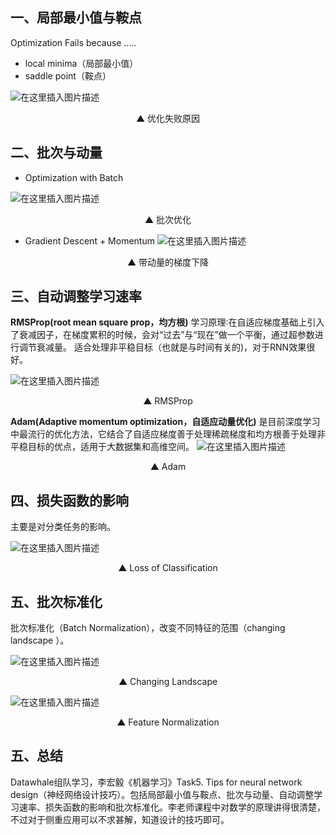 ## 一、局部最小值与鞍点

Optimization Fails because .....

- local minima（局部最小值）
- saddle point（鞍点）

![在这里插入图片描述](https://img-blog.csdnimg.cn/181e028d46964708b2d9f16cae4fc133.png)
<p align="center">▲ 优化失败原因 </center>


## 二、批次与动量
- Optimization with Batch

![在这里插入图片描述](https://img-blog.csdnimg.cn/f394d81272ad43d4828bf64dcc7fbbef.png)
<p align="center">▲ 批次优化 </center>

- Gradient Descent + Momentum
![在这里插入图片描述](https://img-blog.csdnimg.cn/cefad43484a6491a82efa4b123199d56.png)
<p align="center">▲ 带动量的梯度下降 </center>


## 三、自动调整学习速率

**RMSProp(root mean square prop，均方根)**
学习原理∶在自适应梯度基础上引入了衰减因子，在梯度累积的时候，会对“过去”与“现在”做一个平衡，通过超参数进行调节衰减量。
适合处理非平稳目标（也就是与时间有关的)，对于RNN效果很好。

![在这里插入图片描述](https://img-blog.csdnimg.cn/720c0688c42c4244bc7b0d992cdc74d4.png)
<p align="center">▲ RMSProp </center>


**Adam(Adaptive momentum optimization，自适应动量优化)**
是目前深度学习中最流行的优化方法，它结合了自适应梯度善于处理稀疏梯度和均方根善于处理非平稳目标的优点，适用于大数据集和高维空间。
![在这里插入图片描述](https://img-blog.csdnimg.cn/bb1911522067451b8a9f4d88b02db7ed.png)
<p align="center">▲ Adam </center>

## 四、损失函数的影响
主要是对分类任务的影响。

![在这里插入图片描述](https://img-blog.csdnimg.cn/8e0a67edf95941d7907b478afd35a3d2.png)
<p align="center">▲ Loss of Classification </center>


## 五、批次标准化
批次标准化（Batch Normalization），改变不同特征的范围（changing landscape
）。

![在这里插入图片描述](https://img-blog.csdnimg.cn/e05e103a9d8a49a0a504bb429b98cc72.png)
<p align="center">▲ Changing Landscape </center>

![在这里插入图片描述](https://img-blog.csdnimg.cn/53f121b400dc4bfd8388482685a5e215.png)
<p align="center">▲ Feature Normalization </center>


## 五、总结
Datawhale组队学习，李宏毅《机器学习》Task5. Tips for neural network design（神经网络设计技巧）。包括局部最小值与鞍点、批次与动量、自动调整学习速率、损失函数的影响和批次标准化。李老师课程中对数学的原理讲得很清楚，不过对于侧重应用可以不求甚解，知道设计的技巧即可。
